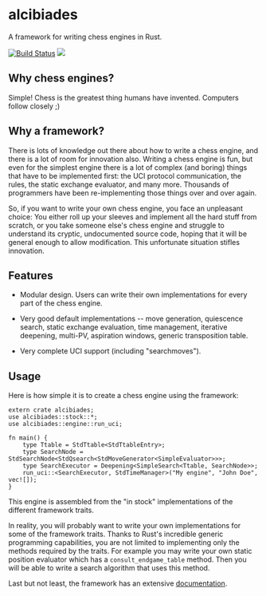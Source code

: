 # alcibiades

A framework for writing chess engines in Rust.

[![Build Status](https://travis-ci.org/epandurski/alcibiades.svg?branch=master)](https://travis-ci.org/epandurski/alcibiades)
[![](http://meritbadge.herokuapp.com/alcibiades)](https://crates.io/crates/alcibiades)

## Why chess engines?

Simple! Chess is the greatest thing humans have invented. Computers
follow closely ;)

## Why a framework?

There is lots of knowledge out there about how to write a chess
engine, and there is a lot of room for innovation also. Writing a
chess engine is fun, but even for the simplest engine there is a lot
of complex (and boring) things that have to be implemented first: the
UCI protocol communication, the rules, the static exchange evaluator,
and many more. Thousands of programmers have been re-implementing
those things over and over again.

So, if you want to write your own chess engine, you face an unpleasant
choice: You either roll up your sleeves and implement all the hard
stuff from scratch, or you take someone else's chess engine and
struggle to understand its cryptic, undocumented source code, hoping
that it will be general enough to allow modification. This unfortunate
situation stifles innovation.

## Features

* Modular design. Users can write their own implementations for every
  part of the chess engine.

* Very good default implementations -- move generation, quiescence
  search, static exchange evaluation, time management, iterative
  deepening, multi-PV, aspiration windows, generic transposition
  table.

* Very complete UCI support (including "searchmoves").

## Usage

Here is how simple it is to create a chess engine using the framework:

```rust,no_run
extern crate alcibiades;
use alcibiades::stock::*;
use alcibiades::engine::run_uci;

fn main() {
    type Ttable = StdTtable<StdTtableEntry>;
    type SearchNode = StdSearchNode<StdQsearch<StdMoveGenerator<SimpleEvaluator>>>;
    type SearchExecutor = Deepening<SimpleSearch<Ttable, SearchNode>>;
    run_uci::<SearchExecutor, StdTimeManager>("My engine", "John Doe", vec![]);
}
```

This engine is assembled from the "in stock" implementations of the
different framework traits.

In reality, you will probably want to write your own implementations
for some of the framework traits. Thanks to Rust's incredible generic
programming capabilities, you are not limited to implementing only the
methods required by the traits. For example you may write your own
static position evaluator which has a `consult_endgame_table`
method. Then you will be able to write a search algorithm that uses
this method.

Last but not least, the framework has an extensive
[documentation](https://epandurski.github.io/alcibiades).
